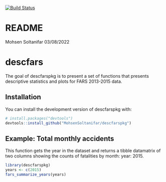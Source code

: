 [![Build Status](https://app.travis-ci.com/MohsenSoltanifar/descfarspkg.svg?branch=master)](https://app.travis-ci.com/MohsenSoltanifar/descfarspkg)


README
================
Mohsen Soltanifar
03/08/2022

<!-- README.md is generated from README.Rmd. Please edit that file -->

# descfars

<!-- badges: start -->
<!-- badges: end -->

The goal of descfarspkg is to present a set of functions that presents
descriptive statistics and plots for FARS 2013-2015 data.

## Installation

You can install the development version of descfarspkg with:

``` r
# install.packages("devtools")
devtools::install_github("MohsenSoltanifar/descfarspkg")
```

## Example: Total monthly accidents

This function gets the year in the dataset and returns a tibble
datamatrix of two columns showing the counts of fatalities by month:
year: 2015.

``` r
library(descfarspkg)
years <- c(2015)
fars_summarize_years(years)
```
